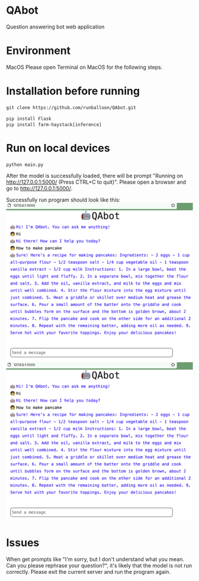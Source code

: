 # QAbot
Question answering bot web application

# Environment
MacOS
Please open Terminal on MacOS for the following steps.

# Installation before running
```
git clone https://github.com/runballoon/QAbot.git
```
```
pip install Flask
pip install farm-haystack[inference]
```

# Run on local devices
```
python main.py
```
After the model is successfully loaded, there will be prompt "Running on http://127.0.0.1:5000/ (Press CTRL+C to quit)".
Please open a browser and go to http://127.0.0.1:5000/.

Successfully run program should look like this:
![](screenshot-qabot.png?raw=true "Optional Title")
<img src="screenshot-qabot.png" width="600">

# Issues
When get prompts like "I'm sorry, but I don't understand what you mean. Can you please rephrase your question?", it's likely that the model is not run correctly. Please exit the current server and run the program again.
